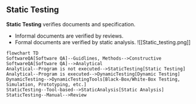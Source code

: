 ## Static Testing
**Static Testing** verifies documents and specification.
- Informal documents are verified by reviews.
- Formal documents are verified by static analysis.
![[Static_testing.png]]

```mermaid
flowchart TD
SoftwareQA[Software QA]--Guidlines, Methods-->Constructive
SoftwareQA[Software QA]-->Analytical
Analytical--Program is not executed-->StaticTesting[Static Testing]
Analytical--Program is executed-->DynamicTesting[Dynamic Testing]
DynamicTesting-->DynamicTestingTools[Black-Box/White-Box Testing, Simulation, Prototyping, etc.]
StaticTesting--Tool-based-->StaticAnalysis[Static Analysis]
StaticTesting--Manual-->Review
```